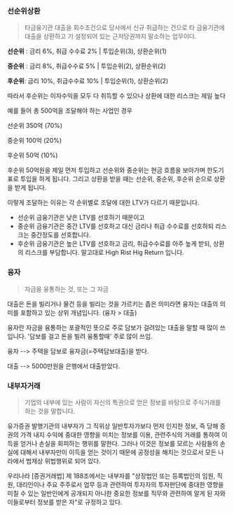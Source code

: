 ### 선순위상환

> 타금융기관 대출을 회수조건으로 당사에서 신규 취급하는 건으로 타 금융기관에 대출을 상환하고 기 설정되어 있는 근저당권까지 말소하는 업무이다.

**선순위** : 금리 6%, 취급 수수료 2% | 투입순위(3), 상환순위(1)



**중순위** : 금리 8%, 취급수수료 5% | 투입순위(2), 상환순위(2)



**후순위**: 금리 10%, 취급수수료 10% | 투입순위(1), 상환순위(2)



따라서 후순위는 이자수익을 모두 다 취득할 수 있으나 상환에 대한 리스크는 제일 높다

예를 들어 총 500억을 조달해야 하는 사업인 경우

선순위 350억 (70%)

중순위 100억 (20%)

후순위 50억 (10%)



후순위 50억원을 제일 먼저 투입하고 선순위와 중순위는 현금 흐름을 보아가며 한도기표로 투입을 하게 됩니다. 그리고 상환을 받을 때는 선순위, 중순위, 후순위 순으로 상환을 받게 됩니다.

이렇게 조달하는 이유는 각 순위별로 조달에 대한 LTV가 다르기 때문입니다.

- 선순위 금융기관은 낮은 LTV를 선호하기 때문이고
- 중순위 금융기관은 중간 LTV를 선호하고 대신 금리나 취급 수수료를 선호하되 리스크는 중간정도를 선호합니다.
- 후순위 금융기관은 높은 LTV를 선호하고 금리, 취급수수료를 아주 높게 받되, 상환의 리스크를 부담합니다. 말고대로 High Rist Hig Return 입니다.



### 융자

> 자금을 융통하는 것, 또는 그 자금

대출은 돈을 빌리거나 물건 등을 빌리는 것을 가르키는 좁은 의미라면 융자는 대출의 의미를 포함하고 있는 상위 개념입니다. (융자 > 대출)

융자란 자금을 융통하는 포괄적인 뜻으로 주로 담보가 걸려있는 대출을 말할 때 많이 쓰입니다. '담보를 걸고 돈을 빌려 융통할때' 주로 많이 쓰임.

융자 --> 주택을 담보로 융자금(=주택담보대출)을 받다.

대출 --> 5000만원을 은행에서 대출받았다.



### 내부자거래

> 기업의 내부에 있는 사람이 자신의 특권으로 얻은 정보를 바탕으로 주식거래를 하는 것을 말합니다.

유가증권 발행기관의 내부자가 그 직위상 일반투자가보다 먼저 인지한 정보, 즉 당해 증권의 가격 내지 수익에 중대한 영향을 미치는 정보를 이용, 관련주식의 거래를 통하여 이득을 얻거나 손실을 회피하는 행위를 말한다. 그러나 이것은 정보를 모르는 사람들의 손실에 대해서 내부자만이 이득을 얻는 것이기 때문에 공정성을 해치는 것으로서 모든 나라에서 법제상 위법행위로 되어 있다.

우리나라 [증권거래법] 제 188조에서는 내부자를 "상장법인 또는 등록법인의 임원, 직원, 대리인이나 주요 주주로서 업무 등과 관련하여 투자자의 투자판단에 중대한 영향을 미칠 수 있는 일반인에게 공개되지 아니한 중요한 정보를 직무와 관련하여 알게 된 자와 이들로부터 정보를 받은 자"로 규정하고 있다.